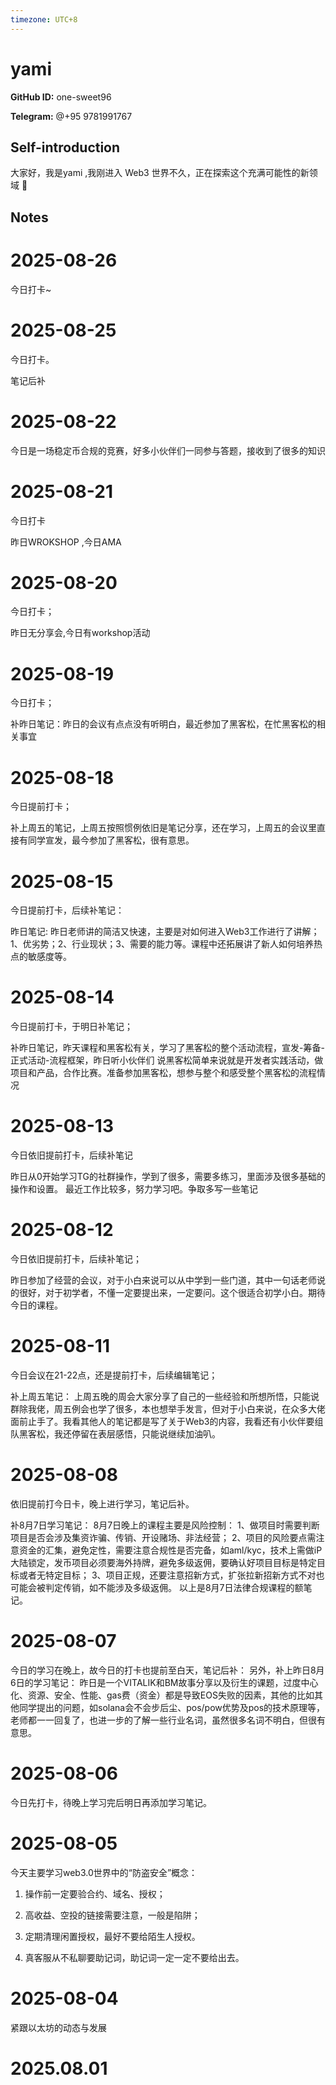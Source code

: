 ```yaml
---
timezone: UTC+8
---
```


# yami

**GitHub ID:** one-sweet96

**Telegram:** @+95 9781991767

## Self-introduction

大家好，我是yami  ,我刚进入 Web3 世界不久，正在探索这个充满可能性的新领域 🌱

## Notes

<!-- Content_START -->

# 2025-08-26
<!-- DAILY_CHECKIN_2025-08-26_START -->
今日打卡~
<!-- DAILY_CHECKIN_2025-08-26_END -->


# 2025-08-25
<!-- DAILY_CHECKIN_2025-08-25_START -->
今日打卡。

笔记后补
<!-- DAILY_CHECKIN_2025-08-25_END -->


# 2025-08-22
<!-- DAILY_CHECKIN_2025-08-22_START -->
今日是一场稳定币合规的竞赛，好多小伙伴们一同参与答题，接收到了很多的知识
<!-- DAILY_CHECKIN_2025-08-22_END -->

# 2025-08-21

今日打卡

昨日WROKSHOP ,今日AMA

# 2025-08-20

今日打卡；

昨日无分享会,今日有workshop活动

# 2025-08-19

今日打卡；

补昨日笔记：昨日的会议有点点没有听明白，最近参加了黑客松，在忙黑客松的相关事宜

# 2025-08-18

今日提前打卡；

补上周五的笔记，上周五按照惯例依旧是笔记分享，还在学习，上周五的会议里直接有同学宣发，最今参加了黑客松，很有意思。

# 2025-08-15

今日提前打卡，后续补笔记：

昨日笔记:
昨日老师讲的简洁又快速，主要是对如何进入Web3工作进行了讲解；1、优劣势；2、行业现状；3、需要的能力等。课程中还拓展讲了新人如何培养热点的敏感度等。

# 2025-08-14

今日提前打卡，于明日补笔记；

补昨日笔记，昨天课程和黑客松有关，学习了黑客松的整个活动流程，宣发-筹备-正式活动-流程框架，昨日听小伙伴们 说黑客松简单来说就是开发者实践活动，做项目和产品，合作比赛。准备参加黑客松，想参与整个和感受整个黑客松的流程情况

# 2025-08-13

今日依旧提前打卡，后续补笔记

昨日从0开始学习TG的社群操作，学到了很多，需要多练习，里面涉及很多基础的操作和设置。
最近工作比较多，努力学习吧。争取多写一些笔记

# 2025-08-12

今日依旧提前打卡，后续补笔记；

昨日参加了经营的会议，对于小白来说可以从中学到一些门道，其中一句话老师说的很好，对于初学者，不懂一定要提出来，一定要问。这个很适合初学小白。期待今日的课程。

# 2025-08-11

今日会议在21-22点，还是提前打卡，后续编辑笔记；

补上周五笔记：
上周五晚的周会大家分享了自己的一些经验和所想所悟，只能说群除我佬，周五例会也学了很多，本也想举手发言，但对于小白来说，在众多大佬面前止手了。我看其他人的笔记都是写了关于Web3的内容，我看还有小伙伴要组队黑客松，我还停留在表层感悟，只能说继续加油叭。

# 2025-08-08

依旧提前打今日卡，晚上进行学习，笔记后补。

补8月7日学习笔记：
8月7日晚上的课程主要是风险控制：
1、做项目时需要判断项目是否会涉及集资诈骗、传销、开设赌场、非法经营；
2、项目的风险要点需注意资金的汇集，避免定性，需要注意合规性是否完备，如aml/kyc，技术上需做iP大陆锁定，发币项目必须要海外持牌，避免多级返佣，要确认好项目目标是特定目标或者无特定目标；
3、项目正规，还要注意招新方式，扩张拉新招新方式不对也可能会被判定传销，如不能涉及多级返佣。
以上是8月7日法律合规课程的额笔记。

# 2025-08-07

今日的学习在晚上，故今日的打卡也提前至白天，笔记后补：
另外，补上昨日8月6日的学习笔记：
昨日是一个VITALIK和BM故事分享以及衍生的课题，过度中心化、资源、安全、性能、gas费（资金）都是导致EOS失败的因素，其他的比如其他同学提出的问题，如solana会不会步后尘、pos/pow优势及pos的技术原理等，老师都一一回复了，也进一步的了解一些行业名词，虽然很多名词不明白，但很有意思。

# 2025-08-06

今日先打卡，待晚上学习完后明日再添加学习笔记。

# 2025-08-05

今天主要学习web3.0世界中的“防盗安全”概念：                    
1. 操作前一定要验合约、域名、授权；
  
2. 高收益、空投的链接需要注意，一般是陷阱；  

3. 定期清理闲置授权，最好不要给陌生人授权。   
       
4. 真客服从不私聊要助记词，助记词一定一定不要给出去。

# 2025-08-04

紧跟以太坊的动态与发展


# 2025.08.01


<!-- Content_END -->
